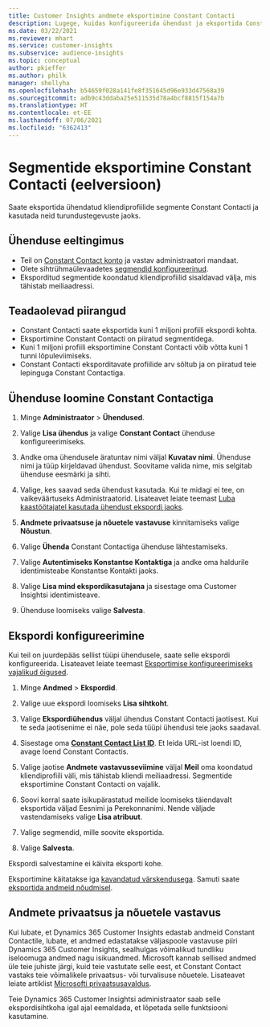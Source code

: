 ```yaml
---
title: Customer Insights andmete eksportimine Constant Contacti
description: Lugege, kuidas konfigureerida ühendust ja eksportida Constant Contacti.
ms.date: 03/22/2021
ms.reviewer: mhart
ms.service: customer-insights
ms.subservice: audience-insights
ms.topic: conceptual
author: pkieffer
ms.author: philk
manager: shellyha
ms.openlocfilehash: b54659f028a141fe8f351645d96e933d47568a39
ms.sourcegitcommit: adb9c43ddaba25e511535d78a4bcf8815f154a7b
ms.translationtype: HT
ms.contentlocale: et-EE
ms.lasthandoff: 07/06/2021
ms.locfileid: "6362413"
---
```

# <a name="export-segments-to-constant-contact-preview"></a>Segmentide eksportimine Constant Contacti (eelversioon)

Saate eksportida ühendatud kliendiprofiilide segmente Constant Contacti ja kasutada neid turundustegevuste jaoks. 

## <a name="prerequisites-for-a-connection"></a>Ühenduse eeltingimus

-   Teil on [Constant Contact konto](https://www.constantcontact.com/account-home) ja vastav administraatori mandaat.
-   Olete sihtrühmaülevaadetes [segmendid konfigureerinud](segments.md).
-   Eksporditud segmentide koondatud kliendiprofiilid sisaldavad välja, mis tähistab meiliaadressi.

## <a name="known-limitations"></a>Teadaolevad piirangud

- Constant Contacti saate eksportida kuni 1 miljoni profiili ekspordi kohta.
- Eksportimine Constant Contacti on piiratud segmentidega.
- Kuni 1 miljoni profiili eksportimine Constant Contacti võib võtta kuni 1 tunni lõpuleviimiseks. 
- Constant Contacti eksporditavate profiilide arv sõltub ja on piiratud teie lepinguga Constant Contactiga.

## <a name="set-up-connection-to-constant-contact"></a>Ühenduse loomine Constant Contactiga

1. Minge **Administraator** > **Ühendused**.

1. Valige **Lisa ühendus** ja valige **Constant Contact** ühenduse konfigureerimiseks.

1. Andke oma ühendusele äratuntav nimi väljal **Kuvatav nimi**. Ühenduse nimi ja tüüp kirjeldavad ühendust. Soovitame valida nime, mis selgitab ühenduse eesmärki ja sihti.

1. Valige, kes saavad seda ühendust kasutada. Kui te midagi ei tee, on vaikeväärtuseks Administraatorid. Lisateavet leiate teemast [Luba kaastöötajatel kasutada ühendust ekspordi jaoks](connections.md#allow-contributors-to-use-a-connection-for-exports).

1. **Andmete privaatsuse ja nõuetele vastavuse** kinnitamiseks valige **Nõustun**.

1. Valige **Ühenda** Constant Contactiga ühenduse lähtestamiseks.

1. Valige **Autentimiseks Konstantse Kontaktiga** ja andke oma haldurile identimisteabe Konstantse Kontakti jaoks. 

1. Valige **Lisa mind ekspordikasutajana** ja sisestage oma Customer Insightsi identimisteave.

1. Ühenduse loomiseks valige **Salvesta**.

## <a name="configure-an-export"></a>Ekspordi konfigureerimine

Kui teil on juurdepääs sellist tüüpi ühendusele, saate selle ekspordi konfigureerida. Lisateavet leiate teemast [Eksportimise konfigureerimiseks vajalikud õigused](export-destinations.md#set-up-a-new-export).

1. Minge **Andmed** > **Ekspordid**.

1. Valige uue ekspordi loomiseks **Lisa sihtkoht**.

1. Valige **Ekspordiühendus** väljal ühendus Constant Contacti jaotisest. Kui te seda jaotisenime ei näe, pole seda tüüpi ühendusi teie jaoks saadaval.

1. Sisestage oma [**Constant Contact List ID**](https://app.constantcontact.com/pages/contacts/ui#lists). Et leida URL-ist loendi ID, avage loend Constant Contactis.

1. Valige jaotise **Andmete vastavusseviimine** väljal **Meil** oma koondatud kliendiprofiili väli, mis tähistab kliendi meiliaadressi. Segmentide eksportimine Constant Contacti on vajalik.

1. Soovi korral saate isikupärastatud meilide loomiseks täiendavalt eksportida väljad Eesnimi ja Perekonnanimi. Nende väljade vastendamiseks valige **Lisa atribuut**.

1. Valige segmendid, mille soovite eksportida.

1. Valige **Salvesta**.

Ekspordi salvestamine ei käivita eksporti kohe.

Eksportimine käitatakse iga [kavandatud värskendusega](system.md#schedule-tab). Samuti saate [eksportida andmeid nõudmisel](export-destinations.md#run-exports-on-demand). 


## <a name="data-privacy-and-compliance"></a>Andmete privaatsus ja nõuetele vastavus

Kui lubate, et Dynamics 365 Customer Insights edastab andmeid Constant Contactile, lubate, et andmed edastatakse väljaspoole vastavuse piiri Dynamics 365 Customer Insights, sealhulgas võimalikud tundliku iseloomuga andmed nagu isikuandmed. Microsoft kannab sellised andmed üle teie juhiste järgi, kuid teie vastutate selle eest, et Constant Contact vastaks teie võimalikele privaatsus- või turvalisuse nõuetele. Lisateavet leiate artiklist [Microsofti privaatsusavaldus](https://go.microsoft.com/fwlink/?linkid=396732).

Teie Dynamics 365 Customer Insightsi administraator saab selle ekspordisihtkoha igal ajal eemaldada, et lõpetada selle funktsiooni kasutamine.
